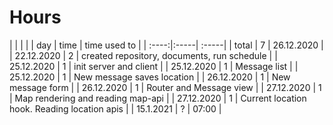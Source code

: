 # Hours
| | | | 
| day | time | time used to   |
| :----:|:-----| :-----|
| total   | 7   | 26.12.2020 | 
| 22.12.2020 | 2 | created repository, documents, run schedule |
| 25.12.2020 | 1 | init server and client | 
| 25.12.2020 | 1 | Message list |
| 25.12.2020 | 1 | New message saves location |
| 26.12.2020 | 1 | New message form |
| 26.12.2020 | 1 | Router and Message view |
| 27.12.2020 | 1 | Map rendering and reading map-api |
| 27.12.2020 | 1 | Current location hook. Reading location apis |
| 15.1.2021 | ? | 07:00 | 
